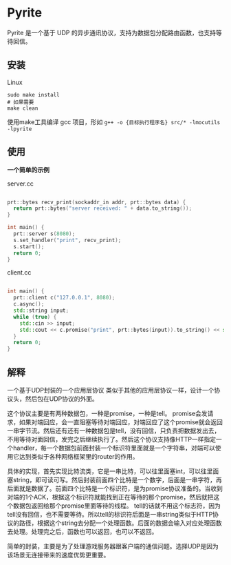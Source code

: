 # Pyrite

Pyrite 是一个基于 UDP 的异步通讯协议，支持为数据包分配路由函数，也支持等待回信。

## 安装

Linux

```shell
sudo make install
# 如果需要
make clean
```


使用make工具编译 gcc 项目，形如
`g++ -o {目标执行程序名} src/* -lmocutils -lpyrite`

## 使用

**一个简单的示例**

server.cc

```cc

prt::bytes recv_print(sockaddr_in addr, prt::bytes data) {
  return prt::bytes("server received: " + data.to_string());
}

int main() {
  prt::server s(8080);
  s.set_handler("print", recv_print);
  s.start();
  return 0;
}

```

client.cc

```cc

int main() {
  prt::client c("127.0.0.1", 8080);
  c.async();
  std::string input;
  while (true) {
    std::cin >> input;
    std::cout << c.promise("print", prt::bytes(input)).to_string() << std::endl;
  }
  return 0;
}

```

## 解释
一个基于UDP封装的一个应用层协议
类似于其他的应用层协议一样，设计一个协议头，然后包在UDP协议的外面。

这个协议主要是有两种数据包，一种是promise，一种是tell。
promise会发请求，如果对端回应，会一直阻塞等待对端回应，对端回应了这个promise就会返回一串字节流。然后还有还有一种数据包是tell，没有回信，只负责把数据发出去，不用等待对面回信，发完之后继续执行了。然后这个协议支持像HTTP一样指定一个handler，每一个数据包前面封装一个标识符里面就是一个字符串，对端可以使用它达到类似于各种网络框架里的router的作用。

具体的实现，首先实现比特流类，它是一串比特，可以往里面塞int，可以往里面塞string，即可读可写。然后封装前面四个比特是一个数字，后面是一串字符，再后面就是数据了。前面四个比特是一个标识符，是为promise协议准备的。当收到对端的1个ACK，根据这个标识符就能找到正在等待的那个promise，然后就把这个数据包返回给那个promise里面等待的线程。
tell的话就不用这个标志符，因为tell没有回信，也不需要等待。所以tell的标识符后面是一串string类似于HTTP协议的路径，根据这个string去分配一个处理函数。后面的数据会输入对应处理函数去处理。处理完之后，函数也可以返回，也可以不返回。

简单的封装，主要是为了处理游戏服务器跟客户端的通信问题。选择UDP是因为该场景无连接带来的速度优势更重要。
